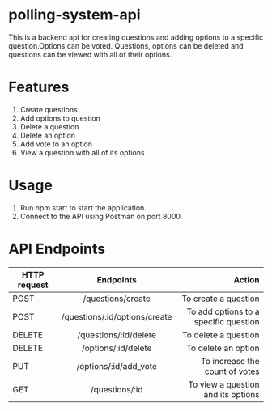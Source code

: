 # polling-system-api
This is a backend api for creating questions and adding options to a specific question.Options can be voted. Questions, options can be deleted and questions can be viewed with all of their options.

# Features
1. Create questions
2. Add options to question
3. Delete a question
4. Delete an option
5. Add vote to an option
6. View a question with all of its options

# Usage
1. Run npm start to start the application.
2. Connect to the API using Postman on port 8000.


# API Endpoints
| HTTP request| Endpoints                    | Action  |
| ------------|:----------------------------:| -----:|
| POST        | /questions/create            | To create a question                  |
| POST        | /questions/:id/options/create| To add options to a specific question |
| DELETE      | /questions/:id/delete        |   To delete a question                |
| DELETE      | /options/:id/delete          | To delete an option  |
| PUT         | /options/:id/add_vote        | To increase the count of votes                     |
| GET         | /questions/:id               |To view a question and its options              |
